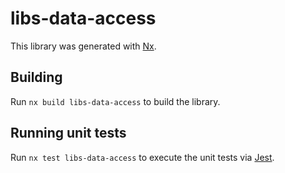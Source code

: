 # libs-data-access

This library was generated with [Nx](https://nx.dev).

## Building

Run `nx build libs-data-access` to build the library.

## Running unit tests

Run `nx test libs-data-access` to execute the unit tests via [Jest](https://jestjs.io).
